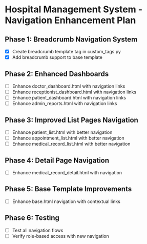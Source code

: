 # Hospital Management System - Navigation Enhancement Plan

## Phase 1: Breadcrumb Navigation System
- [x] Create breadcrumb template tag in custom_tags.py
- [x] Add breadcrumb support to base template

## Phase 2: Enhanced Dashboards
- [ ] Enhance doctor_dashboard.html with navigation links
- [ ] Enhance receptionist_dashboard.html with navigation links  
- [ ] Enhance patient_dashboard.html with navigation links
- [ ] Enhance admin_reports.html with navigation links

## Phase 3: Improved List Pages Navigation
- [ ] Enhance patient_list.html with better navigation
- [ ] Enhance appointment_list.html with better navigation
- [ ] Enhance medical_record_list.html with better navigation

## Phase 4: Detail Page Navigation
- [ ] Enhance medical_record_detail.html with navigation

## Phase 5: Base Template Improvements
- [ ] Enhance base.html navigation with contextual links

## Phase 6: Testing
- [ ] Test all navigation flows
- [ ] Verify role-based access with new navigation
